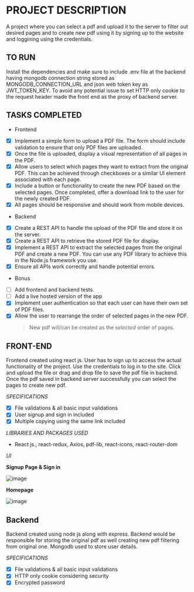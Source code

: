 # PROJECT DESCRIPTION

A project where you can select a pdf and upload it to the server to filter out desired pages and to create new pdf using it by signing up to the website and loggining using the credentials.

## TO RUN

Install the dependencies and make sure to include .env file at the backend having mongodb connection string stored as MONGODB_CONNECTION_URL and json web token key as JWT_TOKEN_KEY. To avoid any potential issue to set HTTP only cookie to the request header made the front end as the proxy of backend server.

## TASKS COMPLETED

- Frontend

* [x] Implement a simple form to upload a PDF file. The form should include validation to ensure that only PDF files are uploaded.
* [x] Once the file is uploaded, display a visual representation of all pages in the PDF.
* [x] Allow users to select which pages they want to extract from the original PDF. This can be achieved through checkboxes or a similar UI element associated with each page.
* [x] Include a button or functionality to create the new PDF based on the selected pages. Once completed, offer a download link to the user for the newly created PDF.
* [x] All pages should be responsive and should work from mobile devices.

- Backend

* [x] Create a REST API to handle the upload of the PDF file and store it on the server.
* [x] Create a REST API to retrieve the stored PDF file for display.
* [x] Implement a REST API to extract the selected pages from the original PDF and create a new PDF. You can use any PDF library to achieve this in the Node.js framework you use.
* [x] Ensure all APIs work correctly and handle potential errors.

- Bonus

* [ ] Add frontend and backend tests.
* [ ] Add a live hosted version of the app
* [x] Implement user authentication so that each user can have their own set of PDF files.
* [x] Allow the user to rearrange the order of selected pages in the new PDF.
  > New pdf will/can be created as the _selected_ order of pages.

## FRONT-END

Frontend created using react js. User has to sign up to access the actual functionality of the project. Use the credentials to log in to the site. Click and upload the file or drag and drop file to save the pdf file in backend. Once
the pdf saved in backend server successfully you can select the pages to create new pdf.

_SPECIFICATIONS_

- [x] File validations & all basic input validations
- [x] User signup and sign in included
- [x] Multiple copying using the same link included

_LIBRARIES AND PACKAGES USED_

- React js., react-redux, Axios, pdf-lib, react-icons, react-router-dom

_UI_

**Signup Page & Sign in**

![image](https://github.com/akshaymuraly/vidyalai-task1/assets/145128862/a39eae14-9e67-4739-a654-5281f0977cf5)

**Homepage**

![image](https://github.com/akshaymuraly/vidyalai-task1/assets/145128862/ca3b43e5-d53f-4e8b-af5a-faa13348560a)

## Backend

Backend created using node js along with express. Backend would be responsible for storing the original pdf as well creating new pdf filtering from original one. Mongodb used to store user details.

_SPECIFICATIONS_

- [x] File validations & all basic input validations
- [x] HTTP only cookie considering security
- [x] Encrypted password
